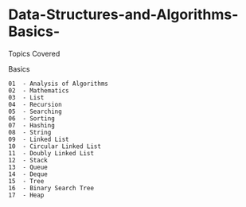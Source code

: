 # Data-Structures-and-Algorithms-Basics-

Topics Covered 

Basics 

    01  - Analysis of Algorithms 
    02  - Mathematics 
    03  - List 
    04  - Recursion 
    05  - Searching 
    06  - Sorting 
    07  - Hashing 
    08  - String 
    09  - Linked List 
    10  - Circular Linked List 
    11  - Doubly Linked List 
    12  - Stack 
    13  - Queue 
    14  - Deque 
    15  - Tree 
    16  - Binary Search Tree 
    17  - Heap 
